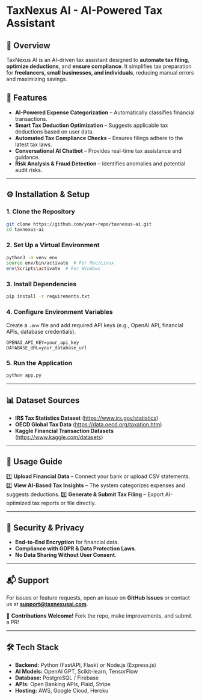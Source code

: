 # TaxNexus AI - AI-Powered Tax Assistant

## 📌 Overview
TaxNexus AI is an AI-driven tax assistant designed to **automate tax filing**, **optimize deductions**, and **ensure compliance**. It simplifies tax preparation for **freelancers, small businesses, and individuals**, reducing manual errors and maximizing savings.

## 🚀 Features
- **AI-Powered Expense Categorization** – Automatically classifies financial transactions.
- **Smart Tax Deduction Optimization** – Suggests applicable tax deductions based on user data.
- **Automated Tax Compliance Checks** – Ensures filings adhere to the latest tax laws.
- **Conversational AI Chatbot** – Provides real-time tax assistance and guidance.
- **Risk Analysis & Fraud Detection** – Identifies anomalies and potential audit risks.

---

## ⚙️ Installation & Setup

### **1. Clone the Repository**
```bash
git clone https://github.com/your-repo/taxnexus-ai.git
cd taxnexus-ai
```

### **2. Set Up a Virtual Environment**
```bash
python3 -m venv env
source env/bin/activate  # For Mac/Linux
env\Scripts\activate  # For Windows
```

### **3. Install Dependencies**
```bash
pip install -r requirements.txt
```

### **4. Configure Environment Variables**
Create a `.env` file and add required API keys (e.g., OpenAI API, financial APIs, database credentials).
```plaintext
OPENAI_API_KEY=your_api_key
DATABASE_URL=your_database_url
```

### **5. Run the Application**
```bash
python app.py
```

---

## 📊 Dataset Sources
- **IRS Tax Statistics Dataset** (https://www.irs.gov/statistics)
- **OECD Global Tax Data** (https://data.oecd.org/taxation.htm)
- **Kaggle Financial Transaction Datasets** (https://www.kaggle.com/datasets)

---

## 📖 Usage Guide
1️⃣ **Upload Financial Data** – Connect your bank or upload CSV statements.
2️⃣ **View AI-Based Tax Insights** – The system categorizes expenses and suggests deductions.
3️⃣ **Generate & Submit Tax Filing** – Export AI-optimized tax reports or file directly.

---

## 🔐 Security & Privacy
- **End-to-End Encryption** for financial data.
- **Compliance with GDPR & Data Protection Laws**.
- **No Data Sharing Without User Consent**.

---

## 📬 Support
For issues or feature requests, open an issue on **GitHub Issues** or contact us at **support@taxnexusai.com**.

🚀 **Contributions Welcome!** Fork the repo, make improvements, and submit a PR!

---

## 🛠️ Tech Stack
- **Backend:** Python (FastAPI, Flask) or Node.js (Express.js)
- **AI Models:** OpenAI GPT, Scikit-learn, TensorFlow
- **Database:** PostgreSQL / Firebase
- **APIs:** Open Banking APIs, Plaid, Stripe
- **Hosting:** AWS, Google Cloud, Heroku
